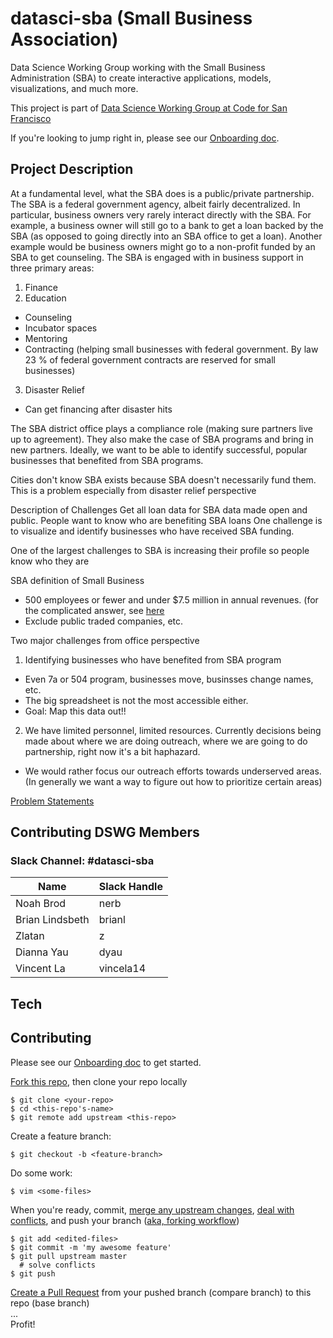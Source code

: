# datasci-sba (Small Business Association)
Data Science Working Group working with the Small Business Administration (SBA) to create interactive applications, models, visualizations, and much more.

This project is part of [Data Science Working Group at Code for San Francisco](https://github.com/sfbrigade/data-science-wg)

If you're looking to jump right in, please see our [Onboarding doc](https://github.com/sfbrigade/datasci-sba/blob/master/onboarding.md).

## Project Description
At a fundamental level, what the SBA does is a public/private partnership. The SBA is a federal government agency, albeit fairly decentralized. In particular, business owners very rarely interact directly with the SBA. For example, a business owner will still go to a bank to get a loan backed by the SBA (as opposed to going directly into an SBA office to get a loan). Another example would be business owners might go to a non-profit funded by an SBA to get counseling. The SBA is engaged with in business support in three primary areas:
1. Finance
2. Education
* Counseling
* Incubator spaces
* Mentoring
* Contracting (helping small businesses with federal government. By law 23 % of federal government contracts are reserved for small businesses)
3. Disaster Relief
* Can get financing after disaster hits

The SBA district office plays a compliance role (making sure partners live up to agreement). They also make the case of SBA programs and bring in new partners. Ideally, we want to be able to identify successful, popular businesses that benefited from SBA programs.

Cities don't know SBA exists because SBA doesn't necessarily fund them. This is a problem especially from disaster relief perspective

Description of Challenges
Get all loan data for SBA data made open and public.
People want to know who are benefiting SBA loans
One challenge is to visualize and identify businesses who have received SBA funding.

One of the largest challenges to SBA is increasing their profile so people know who they are

SBA definition of Small Business
* 500 employees or fewer and under $7.5 million in annual revenues.  (for the complicated answer, see [here](https://www.sba.gov/contracting/getting-started-contractor/make-sure-you-meet-sba-size-standards/table-small-business-size-standards) 
* Exclude public traded companies, etc. 

Two major challenges from office perspective
1. Identifying businesses who have benefited from SBA program
* Even 7a or 504 program, businesses move, businsses change names, etc.
* The big spreadsheet is not the most accessible either.
* Goal: Map this data out!!

2. We have limited personnel, limited resources. Currently decisions being made about where we are doing outreach, where we are going to do partnership, right now it's a bit haphazard.
* We would rather focus our outreach efforts towards underserved areas. (In generally we want a way to figure out how to prioritize certain areas)

[Problem Statements](https://docs.google.com/document/u/1/d/1snCqR35VbrRRzY35Okvrc7iNjOx-uy5GpmxDm1wvCJ4/edit?usp=sharing)

## Contributing DSWG Members
### Slack Channel: #datasci-sba
|Name   |Slack Handle   | 
|---|---|
|Noah Brod| nerb|
|Brian Lindsbeth|brianl   |
|Zlatan   |z   |
|Dianna Yau |dyau   |
|Vincent La|vincela14 |

## Tech

## Contributing
Please see our [Onboarding doc](https://github.com/sfbrigade/datasci-sba/blob/master/onboarding.md) to get started.

[Fork this repo](https://help.github.com/articles/fork-a-repo/), then clone your repo locally
```
$ git clone <your-repo>
$ cd <this-repo's-name>
$ git remote add upstream <this-repo>
```
Create a feature branch:
```
$ git checkout -b <feature-branch>
```
Do some work:  
```
$ vim <some-files>
```
When you're ready, commit, [merge any upstream changes](https://help.github.com/articles/merging-an-upstream-repository-into-your-fork/), [deal with conflicts](https://help.github.com/articles/resolving-a-merge-conflict-from-the-command-line/), and push your branch ([aka, forking workflow](https://www.atlassian.com/git/tutorials/comparing-workflows/forking-workflow))   
```
$ git add <edited-files>
$ git commit -m 'my awesome feature'
$ git pull upstream master
  # solve conflicts
$ git push
```
[Create a Pull Request](https://help.github.com/articles/creating-a-pull-request/) from your pushed branch (compare branch) to this repo (base branch)   
...  
Profit!
